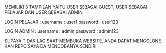 MEMILIKI 3 TAMPILAN YAITU USER SEBAGAI GUEST, USER SEBAGAI PELAJAR DAN USER SEBAGAI ADMIN

LOGIN PELAJAR : 
username : user1
password : user123

LOGIN ADMIN : 
username : admin
password : admin123

SUPAYA TIDAK LAG SAAT MEMBUKA WEBSITE, ANDA DAPAT MENGCLONE KAN REPO SAYA DA MENCOBANYA SENDIRI
